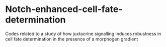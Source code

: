 # Notch-enhanced-cell-fate-determination
Codes related to a study of how juxtacrine signalling induces robustness in cell fate determination in the presence of a morphogen gradient
